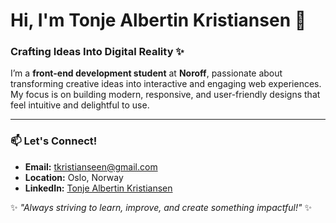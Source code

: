 # Hi, I'm Tonje Albertin Kristiansen 👋  

### Crafting Ideas Into Digital Reality ✨  
I’m a **front-end development student** at **Noroff**, passionate about transforming creative ideas into interactive and engaging web experiences. My focus is on building modern, responsive, and user-friendly designs that feel intuitive and delightful to use.  

---

### 📫 Let's Connect!  
- **Email:** [tkristianseen@gmail.com](mailto:tkristianseen@gmail.com)  
- **Location:** Oslo, Norway  
- **LinkedIn:** [Tonje Albertin Kristiansen](https://www.linkedin.com/in/tonje-albertin-kristiansen-77577a340/)  

✨ *"Always striving to learn, improve, and create something impactful!"* ✨  
